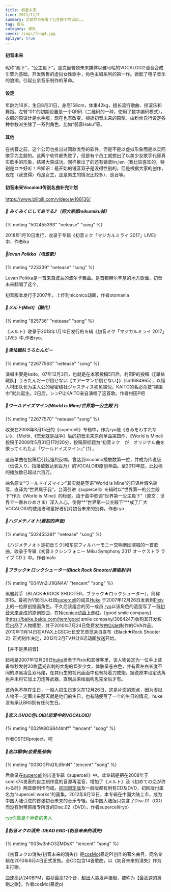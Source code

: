 ```yaml
---
title: 初音未来
time: 2021/11/7
summary: 之前好奇去看了公主殿下的设定。。。
tag: 娱乐
category: 课外
cover: /imgs/feng4.jpg
aplayer: true
---
```




#### 初音未来

  昵称“殿下”，“公主殿下”。是克里普顿未来媒体以雅马哈的VOCALOID2语音合成引擎为基础，开发贩售的虚拟女性歌手，角色主唱系列的第一作。掀起了电子音乐的浪潮，引起业余音乐制作的革命。

#### 设定

年龄为16岁，生日8月31日，身高158cm，体重42kg，擅长流行歌曲、摇滚乐和舞蹈。左臂“01”的初期设置是一个QR码（二维码的一种，使用了数字编码模式），衣服的原设计是水手服，现在也有改变。根据初音未来的原型，由粉丝自行设定各种参数派生除了一系列角色，比如“弱音Haku”等。

#### 其他

在初音之前，这个公司也推出过同款类型的软件，但是不是以虚拟形象而是以实际歌手为主题的。这两个软件都失败了，但是有个员工就想出了以美少女歌手代替真实歌手的形象，结果大获成功。同样推出了的还有镜音lin,len（我比较喜欢的，特别是ロキ好听！冷知识：最开始的镜音双子是没得性别的，但是根据大家的创作，现在（我觉得）玲是女生，连是男生的情况比较多）、巡音等。



#### 初音未来Vocaloid传说名曲补完计划

https://www.bilibili.com/video/av188136/

##### 🎵 みくみくにしてあでる♪（把大家都mikumiku掉）

{% meting "502455393" "netease" "song" %}

2018年1月10日发行，收录于专辑《初音ミク「マジカルミライ 2017」LIVE》中，作者ika

##### 🎵Ievan Polkka（甩葱歌）

{% meting "223339" "netease" "song" %}

Levan Polkka是一首来自波兰的波尔卡舞曲。是首都赫尔辛基的地方歌谣，初音未来翻唱了这个。

初音版本发行于2007年，上传到niconico动画，作者otomania

##### 🎵メルト(Melt)（融化）

{% meting "825736" "netease" "song" %}

《メルト》收录于2018年1月10日发行的专辑《初音ミク「マジカルミライ 2017」LIVE》中,作者ryo。

##### 🎵卑怯戦队うろたんだー

{% meting "22677563" "netease" "song" %}

演唱主要是kaito，07年12月3日，也就是在本家投稿5日后，村田P的投稿《【卑怯戦队】うろたんだーが倒せない【エアーマンが倒せない】》（sm1684965），以怪人村田队长为主人公的秘密结社ジャスティス初见端倪，KAITO的名必杀技“裸围巾”就此诞生。2日后，シンP让KAITO亲自演唱了这首歌。作者村田P吧

##### 🎵ワールドイズマイン(World is Mine/世界第一公主殿下)

{% meting "22677570" "netease" "song" %}

收录在2008年8月15日的《supercell》专辑中，作为ryo继《きみをわすれない》、《Melt》、《恋爱就是战争》后的初音未来原创单曲第四作，《World is Mine》投稿于2008年5月31日17时20分，投稿原标题为“初音ミク　が　オリジナル曲を歌ってくれたよ「ワールドイズマイン」” [1] 。

这首单曲在投稿后引起强烈反响，曾达到niconico播放数第一位，并成为传说级（伝说入り，指播放数达到百万）的VOCALOID原创单曲。至2013年底，此投稿的播放数已超过六百万。

曲名原文“ワールドイズマイン”其实就是英语“World is Mine”的日语片假名转写，直译为“世界属于我”，台湾引进《supercell》专辑时以“世界第一的公主殿下”作为《World is Mine》的标题。由于曲中歌词“世界第一公主殿下”（原文：世界で一番おひめさま）深入人心，使得**“世界第一公主殿下”**成了广大VOCALOID的使用者和爱好者们对初音未来的别称。作者ryo

##### 🎵ハジメテノオト(最初的声音)  

{% meting "502455381" "netease" "song" %}

《ハジメテノオト是初音ミク]和东京フィルハーモニー交响楽団演唱的一首歌曲，收录于专辑《初音ミクシンフォニー Miku Symphony 2017 オーケストラ ライブ CD 》中。作者malo

##### 🎵ブラック★ロックシューター(Black Rock Shooter/黑岩射手)

{% meting "004Vn2iJ1IGN4A" "tencent" "song" %}

黑岩射手（BLACK★ROCK SHOOTER，ブラック★ロックシューター），简称BRS。最初为V家同人社团[supercell](https://baike.baidu.com/item/supercell/9498426)的成员[Huke](https://baike.baidu.com/item/Huke) 于2007年12月26日发表到[Pixiv](https://baike.baidu.com/item/Pixiv)上的一位原创插画角色。不久后该组合的另一成员 [ryo](https://baike.baidu.com/item/ryo/2267887)以该角色的造型写了一首[初音未来](https://baike.baidu.com/item/初音未来/8231955)合成的原创歌曲，在[Niconico动画](https://baike.baidu.com/item/Niconico动画)上走红。[good smile company](https://baike.baidu.com/item/good smile company/3064247)收购其开发权后出品了人物模型，并于2010年7月24日免费发放由[Ordet](https://baike.baidu.com/item/Ordet/2290744)制作的OVA作品。2010年11月14日在AFAX上GSC社长安艺贵范亲自宣布《Black★Rock Shooter 2》正式制作决定，2012年2月TV共计8话动画放送开始。

【并不是黑初音】

起初是2007年12月26日[huke](https://baike.baidu.com/item/huke)发表于Pixiv和其博客里，该人物设定为一位手上装备每秒发射20枚蓝光岩刺的大炮的15岁少女，体肤呈苍白色，并有着左右长度不同的漆黑凌乱双马尾，在其衍生的视讯画面中也有持着刀或炮。据说原本设定该角色并未将它加上刀炮等武器，直到后来绘画构思完全后才有。

该角色不存在生日，一般人把生日定义在12月26日，这是片面的观点，因为虚拟人物不一定画出来那天就是他们的生日，也有随便写了一个的生日的情况，huke没有承认BRS拥有任何生日。

##### 🎵恋スルVOC@LOID(恋爱中的VOCALOID)

{% meting "002W8OS844lmff" "tencent" "song" %}

作者OSTERproject，吧

##### 🎵恋は戦争(恋爱是战争)

{% meting "003OGFhQ1LtRmN" "tencent" "song" %}

后收录在[supercell](https://baike.baidu.com/item/supercell/9498426)的出道专辑《supercell》中。此专辑是把在2008年于comik74发表的自主制作盘的音源再混音，增加了《メルト》及《初めての恋が终わる时》两首歌制作而成。[初回限定版](https://baike.baidu.com/item/初回限定版/10447353)及一般版都有附有CD及DVD，初回版付属名为“supercell works”的画集。2012年8月12日，本专辑在中国大陆上市，成为中国大陆引进的首张初音未来的音乐专辑。但中国大陆版只包含了Disc.01（CD）而没有附带原版专所含的Disc.02（DVD）。作者supercell(ryo)

<font color='green'>ryo你真是个神奇的男人</font>

##### 🎵初音ミクの消失 -DEAD END-(初音未来的消失)

{% meting "003w3nhO3ZMDsX" "tencent" "song" %}

《初音ミクの消失(初音未来的消失)》是[cosMo](https://baike.baidu.com/item/cosMo/9848016)(暴走P)创作的著名曲目，同名专辑在2010年8月4日正式发售。全CD包含14首歌曲，以《初音未来的消失》作为主打歌。

曲速高达240BPM，每秒最高12个音，超出人类发声极限，被称为【最高速的离别之歌】。作者cosMo(暴走p)







